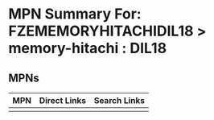



# MPN Summary For: FZEMEMORYHITACHIDIL18 > memory-hitachi : DIL18

## MPNs
  

|MPN|Direct Links|Search Links|
| :--- | :--- | :--- |
||||
